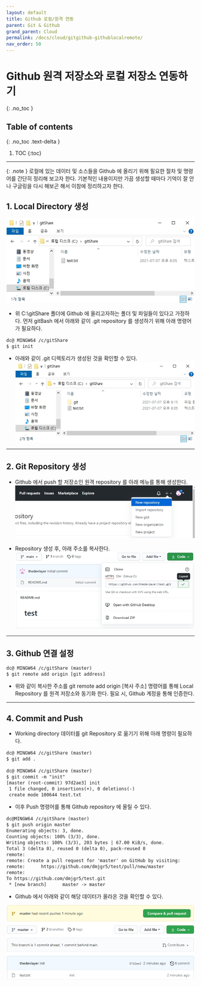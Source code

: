 ```yaml
---
layout: default
title: Github 로컬/원격 연동
parent: Git & Github
grand_parent: Cloud
permalink: /docs/cloud/gitgithub-githublocalremote/
nav_order: 50
---
```


# Github 원격 저장소와 로컬 저장소 연동하기
{: .no_toc }

## Table of contents
{: .no_toc .text-delta }

1. TOC
{:toc}



---

{: .note }
로컬에 있는 데이터 및 소스들을 Github 에 올리기 위해 필요한 절차 및 명령어를 간단히 정리해 보고자 한다. 기본적인 내용이지만 가끔 생성할 때마다 기억이 잘 안나 구글링을 다시 해보곤 해서 이참에 정리하고자 한다.
 


## 1. Local Directory 생성

![generateFolder](/assets/images/gitset1.jpg)

- 위 C:\gitShare 폴더에 Github 에 올리고자하는 폴더 및 파일들이 있다고 가정하다. 먼저 gitBash 에서 아래와 같이 .git repository 를 생성하기 위해 아래 명령어가 필요하다.

```shell
dc@ MINGW64 /c/gitShare
$ git init
```


- 아래와 같이 .git 디렉토리가 생성된 것을 확인할 수 있다.
![generateFolder](/assets/images/gitset2.jpg)


------

## 2. Git Repository 생성

- Github 에서 push 할 저장소인 원격 repository 를 아래 메뉴를 통해 생성한다.
![generateFolder](/assets/images/gitset3.jpg)

- Repository 생성 후, 아래 주소를 복사한다.
![generateFolder](/assets/images/gitset4.jpg)


------


## 3. Github 연결 설정

```shell
dc@ MINGW64 /c/gitShare (master) 
$ git remote add origin [git address]
```

- 위와 같이 복사한 주소를 git remote add origin [복사 주소] 명령어를 통해 Local Repository 를 원격 저장소와 동기화 한다.
필요 시, Github 계정을 통해 인증한다.



------

## 4. Commit and Push

- Working directory 데이터를 git Repository 로 옮기기 위해 아래 명령이 필요하다.

```shell
dc@ MINGW64 /c/gitShare (master)
$ git add .

dc@ MINGW64 /c/gitShare (master)
$ git commit -m "init"
[master (root-commit) 97d2ae3] init
 1 file changed, 0 insertions(+), 0 deletions(-)
 create mode 100644 test.txt
```


- 이후 Push 명령어를 통해 Github repository 에 올릴 수 있다.

```shell
dc@MINGW64 /c/gitShare (master)
$ git push origin master
Enumerating objects: 3, done.
Counting objects: 100% (3/3), done.
Writing objects: 100% (3/3), 203 bytes | 67.00 KiB/s, done.
Total 3 (delta 0), reused 0 (delta 0), pack-reused 0
remote:
remote: Create a pull request for 'master' on GitHub by visiting:
remote:      https://github.com/dmjgr5/test/pull/new/master
remote:
To https://github.com/dmjgr5/test.git
 * [new branch]      master -> master
```

- Github 에서 아래와 같이 해당 데이터가 올라온 것을 확인할 수 있다.

![generateFolder](/assets/images/gitset5.jpg)


